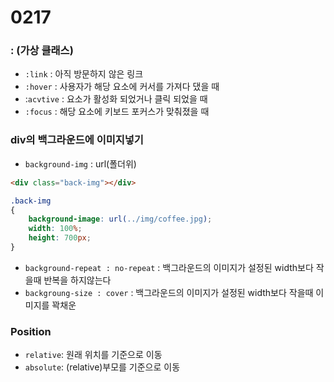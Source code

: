 # 0217

### : (가상 클래스)

- `:link` : 아직 방문하지 않은 링크
- `:hover` : 사용자가 해당 요소에 커서를 가져다 댔을 때
- :`acvtive` : 요소가 활성화 되었거나 클릭 되었을 때
- `:focus` : 해당 요소에 키보드 포커스가 맞춰졌을 때

### div의 백그라운드에 이미지넣기

- `background-img` : url(폴더위)

```html
<div class="back-img"></div>
```

```css
.back-img
{
    background-image: url(../img/coffee.jpg);
    width: 100%;
    height: 700px;
}
```

- `background-repeat : no-repeat` : 백그라운드의 이미지가 설정된 width보다 작을때 반복을 하지않는다
- `backgroung-size : cover` : 백그라운드의 이미지가 설정된 width보다 작을때 이미지를 꽉채운

### Position

- `relative`: 원래 위치를 기준으로 이동
- `absolute`: (relative)부모를 기준으로 이동